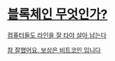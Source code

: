 # [블록체인 무엇인가?](http://www.yes24.com/Product/Goods/58551591)

[컴퓨터들도 라인을 잘 타야 살아 남는다](post/section19.md)

[참 잘했어요. 보상은 비트코인 입니다](post/section20.md)
